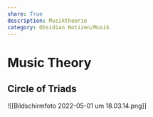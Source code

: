 ```yaml
---
share: True
description: Musiktheorie
category: Obsidian Notizen/Musik
---
```

# Music Theory

## Circle of Triads
![[Bildschirmfoto 2022-05-01 um 18.03.14.png]]